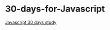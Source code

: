 # 30-days-for-Javascript

[Javascript 30 days study](https://github.com/Asabeneh/30-Days-Of-JavaScript)
